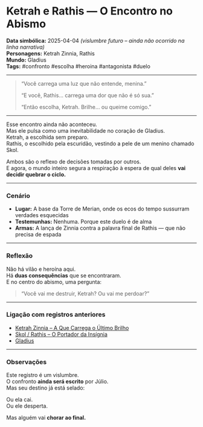 # Ketrah e Rathis — O Encontro no Abismo

**Data simbólica:** 2025-04-04 *(vislumbre futuro – ainda não ocorrido na linha narrativa)*  
**Personagens:** Ketrah Zinnia, Rathis  
**Mundo:** Gladius  
**Tags:** #confronto #escolha #heroina #antagonista #duelo

---

> “Você carrega uma luz que não entende, menina.”  
>  
> “E você, Rathis… carrega uma dor que não é só sua.”  
>  
> “Então escolha, Ketrah. Brilhe… ou queime comigo.”

---

Esse encontro ainda não aconteceu.  
Mas ele pulsa como uma inevitabilidade no coração de Gladius.  
Ketrah, a escolhida sem preparo.  
Rathis, o escolhido pela escuridão, vestindo a pele de um menino chamado Skol.

Ambos são o reflexo de decisões tomadas por outros.  
E agora, o mundo inteiro segura a respiração à espera de qual deles **vai decidir quebrar o ciclo.**

---

### Cenário

- **Lugar:** A base da Torre de Merian, onde os ecos do tempo sussurram verdades esquecidas  
- **Testemunhas:** Nenhuma. Porque este duelo é de alma  
- **Armas:** A lança de Zinnia contra a palavra final de Rathis — que não precisa de espada

---

### Reflexão

Não há vilão e heroína aqui.  
Há **duas consequências** que se encontraram.  
E no centro do abismo, uma pergunta:

> “Você vai me destruir, Ketrah? Ou vai me perdoar?”

---

### Ligação com registros anteriores

- [Ketrah Zinnia – A Que Carrega o Último Brilho](2025-04-03-ketrah-zinnia-a-que-carrega-o-ultimo-brilho.md)  
- [Skol / Rathis – O Portador da Insígnia](2025-04-02-skol-rathis-o-portador-da-insignia.md)  
- [Gladius](../mundos/gladius.md)

---

### Observações

Este registro é um vislumbre.  
O confronto **ainda será escrito** por Júlio.  
Mas seu destino já está selado:

Ou ela cai.  
Ou ele desperta.

Mas alguém vai **chorar ao final.**

